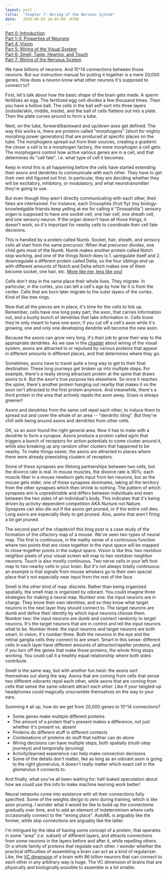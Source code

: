 ```yaml
---
layout: post
title:  "Chapter 7: Wiring of the Nervous System"
date:   2020-06-03 10:45:00 -0700
---
```


[Part 0: Introduction](https://zswitten.github.io/2019/08/04/neuroscience-neural-networks-0.html)  
[Part 1-3: Properties of Neurons](https://zswitten.github.io/2019/08/04/neuroscience-neural-networks-1-3.html)  
[Part 4: Vision](https://zswitten.github.io/2019/09/08/neuroscience-neural-networks-4.html)  
[Part 5: Wiring of the Visual System](https://zswitten.github.io/2019/10/07/neuroscience-neural-networks-5.html)  
[Part 6: Smell, Taste, Hearing, and Touch](https://zswitten.github.io/2019/11/13/neuroscience-neural-networks-6.html)  
[Part 7: Wiring of the Nervous System](https://zswitten.github.io/2020/06/03/neuroscience-neural-networks-7.html)

We have billions of neurons. And 10^14 connections between those neurons. But our instruction manual for putting it together is a mere 20,000 genes. How does a neuron know what other neurons it's supposed to connect to?

First, let's talk about how the basic shape of the brain gets made. A sperm fertilizes an egg. The fertilized egg cell-divides a few thousand times. Then you have a hollow ball. The cells in the ball self-sort into three layers (outside/skin, middle, inside), and the ball of cells flattens out into a plate. Then the plate curves around to form a tube.

Next, on the tube, forward/backward and up/down axes get defined. The way this works is, there are proteins called "morphogens" [short for mighty morphing power generators] that are produced at specific places on the tube. The morphogens spread out from their sources, creating a gradient: the closer a cell is to a morphogen factory, the more morphogen a cell gets. The morphogens control how active various genes are in a cell, and that determines its "cell fate", i.e. what type of cell it becomes.

Keep in mind this is all happening before the cells have started extending their axons and dendrites to communicate with each other. They have to get their own shit figured out first. In particular, they are deciding whether they will be excitatory, inhibitory, or modulatory, and what neurotransmitter they're going to use.

But even though they aren't directly communicating with each other, their fates are intertwined. For instance, each Drosophila (fruit fly) (my biology-knowledgable friends keep yelling at me for calling it "Drosophilia") sensory organ is supposed to have one socket cell, one hair cell, one sheath cell, and one sensory neuron. If the organ doesn't have all those things, it doesn't work, so it's important for nearby cells to coordinate their cell fate decisions.

This is handled by a protein called Numb. Socket, hair, sheath, and sensory cells all start from the same precursor. When that precursor divides, one child gets most of the Numb. Numb makes another protein called Notch stop working, and one of the things Notch does is 1. upregulate itself and 2. downregulate a different protein called Delta, so the four siblings end up with different amounts of Notch and Delta which makes one of them become socket, one hair, etc. [More like me, less like you!](https://www.youtube.com/watch?v=kXYiU_JCYtU)

Cells don't stay in the same place their whole lives. They migrate. In particular, in the cortex, you can tell a cell's age by how far it is from the center. Cells that are born later migrate to the outer layers of the cortex. Kind of like tree rings.

Now that all the pieces are in place, it's time for the cells to link up. Remember, cells have one long poky part, the axon, that carries information out, and a bushy bunch of dendrites that take information in. Cells know they're only meant to have one axon; if you cut off a cell's axon while it's growing, one and only one developing dendrite will become the new axon.

Because the axons can grow very long, it's their job to grow their way to the appropriate dendrites. As we saw in the [chapter](https://zswitten.github.io/2019/10/07/neuroscience-neural-networks-5.html) about wiring of the visual system, axons are attracted to or repulsed by various proteins that appear in different amounts in different places, and that determines where they go.

Sometimes, axons have to travel quite a long way to get to their final destination. These long journeys get broken up into multiple steps. For example, there's a really strong attractant protein at the spine that draws axons to it. But the axon's true purpose lies elsewhere. So once it reaches the spine, there's another protein hanging out nearby that makes it so the axon isn't attracted to the first protein anymore. And meanwhile, there's a third protein in the area that actively repels the axon away. Grass is always greener!

Axons and dendrites from the same cell repel each other, to induce them to spread out and cover the whole of an area -- "dendritic tiling". But they're chill with being around axons and dendrites from other cells.

OK, so an axon found the right general area. Now it has to mate with a dendrite to form a synapse. Axons produce a protein called agrin that triggers a bunch of receptors for action potentials to come cluster around it, while also breaking up any random other clusters that happened to be nearby. To make things easier, the axons are attracted to places where there were already preexisting clusters of receptors.

Some of these synapses are lifelong partnerships between two cells, but the divorce rate is real. In mouse muscles, the divorce rate is 90%; each muscle fiber in a mouse newborn gets input from ten neurons, but as the mouse gets older, one of those synapses dominates, taking all the territory from the other synapses which then shrink to nothing. The pattern of which synapses win is unpredictable and differs between individuals and even between the two sides of an individual's body. This indicates that it's being driven by activity-dependent competition AKA Nurture not Nature. Synapses can also die out if the axons get pruned, or if the entire cell dies. Long axons are especially likely to get pruned. Also, axons that aren't firing a lot get pruned.

The second part of the chapter/of this blog post is a case study of the formation of the olfactory map of a mouse. We've seen two types of neural map. The first is continuous, in the mathy sense of a continuous function where two points that are close together in the input space will be mapped to close-together points in the output space. Vision is like this: two nextdoor neighbor pixels of your visual screen will map to two nextdoor neighbor neurons. Touch is also mostly continuous. Two nerve cells in your left foot map to two nearby cells in your brain. But it's not always totally continuous: an example is that signals from mouse whiskers go to their own special place that's not especially near input from the rest of the face.

Smell is the other kind of map: discrete. Rather than being organized spatially, the smell map is organized by odorant. You could imagine three strategies for making a neural map. Number one: the input neurons are in charge. They know their own identities, and so they know what target neurons in the next layer they should connect to. The target neurons are dumb and define their identity by which input neurons choose them. Number two: the input neurons are dumb and connect randomly to target neurons. It's the target neurons that are in control and tell the input neurons what to be. Number three: the input neurons and target neurons are both smart. In vision, it's number three. Both the neurons in the eye and the retinal ganglia cells they connect to are smart. Smart in this sense: different cells in each layer have different amounts of attractor/repeller proteins, and if you turn off the genes that make those proteins, the whole thing stops working. You could call it a healthy equal relationship where both sides contribute.

Smell is the same way, but with another fun twist: the axons sort themselves out along the way. Axons that are coming from cells that sense two different odorants repel each other, while axons that are coming from cells that sense the same odorant attract each other. Like if your tangled-up headphones could magically unscramble themselves on the way to your ears.

Summing it all up, how do we get from 20,000 genes to 10^14 connections?

- Some genes make multiple different proteins
- The amount of a protein that's present makes a difference, not just whether it's present vs. absent
- Proteins do different stuff in different contexts
- Combinations of proteins do stuff that neither can do alone
- Wiring decisions can have multiple steps, both spatially (multi-step journeys) and temporally (pruning)
- Activity/learned experience can help make connection decisions
- Some of the details don't matter, like as long as an odorant axon is going to the right glomerulus, it doesn't really matter which exact cell in the glomerulus it connects to.

And finally, what you've all been waiting for: half-baked speculation about how we could use this info to make machine learning work better!

Neural networks come into existence with all their connections fully specified. Some of the weights die/go to zero during training, which is like axon pruning. I wonder what it would be like to build up the connectome gradually over time, and to add an element of indeterminism where cells occasionally connect to the "wrong place". AutoML is arguably like the former, while skip connections are arguably like the latter.

I'm intrigued by the idea of having some concept of a protein, that operates in some "area" (i.e. subset) of different layers, and attracts connections from some neurons in the layers before and after it, while repelling others. Or a whole family of proteins that regulate each other. I wonder whether the practical difficulties of assembling a brain can act as a kind of regularizer. Like, the [VC dimension](https://en.wikipedia.org/wiki/Vapnik%E2%80%93Chervonenkis_dimension#VC_dimension_of_a_neural_network) of a brain with 86 billion neurons that can connect to each other in any arbitrary way is huge. The VC dimension of brains that are physically and biologically possible to assemble is a lot smaller.